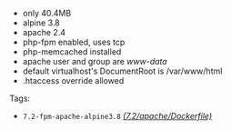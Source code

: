 - only 40.4MB
- alpine 3.8
- apache 2.4
- php-fpm enabled, uses tcp
- php-memcached installed
- apache user and group are *www-data*
- default virtualhost's DocumentRoot is /var/www/html
- .htaccess override allowed

Tags:
- ```7.2-fpm-apache-alpine3.8``` *[(7.2/apache/Dockerfile)](https://github.com/JExperton/Dockerfiles/blob/7.2-fpm-apache-alpine3.8/php/7.2/apache/Dockerfile)*